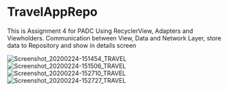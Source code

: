# TravelAppRepo
This is Assignment 4 for PADC  Using RecyclerView, Adapters and Viewholders. Communication between View, Data and Network Layer, store data to Repository and show in details screen 

![Screenshot_20200224-151454_TRAVEL](https://user-images.githubusercontent.com/29190392/75186720-620daf00-56fd-11ea-8a4d-8f93eaafd9d7.jpg)
![Screenshot_20200224-151506_TRAVEL](https://user-images.githubusercontent.com/29190392/75186723-64700900-56fd-11ea-8827-a5702be85586.jpg)
![Screenshot_20200224-152710_TRAVEL](https://user-images.githubusercontent.com/29190392/75186732-676af980-56fd-11ea-89aa-e2f0c8814350.jpg)
![Screenshot_20200224-152727_TRAVEL](https://user-images.githubusercontent.com/29190392/75186739-69cd5380-56fd-11ea-8899-6d7e2528c0a3.jpg)
